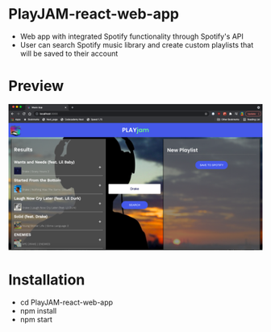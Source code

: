 # PlayJAM-react-web-app
* Web app with integrated Spotify functionality through Spotify's API
* User can search Spotify music library and create custom playlists that will be saved to their account

# Preview
![alt text](https://github.com/McGuire00/PlayJAM-react-web-app/blob/main/preview.png)

# Installation
* cd PlayJAM-react-web-app
* npm install
* npm start
